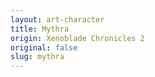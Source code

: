 ```yaml
---
layout: art-character
title: Mythra
origin: Xenoblade Chronicles 2
original: false
slug: mythra
---
```

